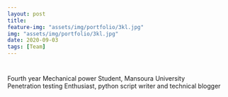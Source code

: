 ```yaml
---
layout: post
title: 
feature-img: "assets/img/portfolio/3kl.jpg"
img: "assets/img/portfolio/3kl.jpg"
date: 2020-09-03
tags: [Team]
---
```

<p style ="text-align: center; font-size: 40px">

Fourth year Mechanical power Student, Mansoura University <br>
Penetration testing Enthusiast, python script writer and technical blogger
</p>
